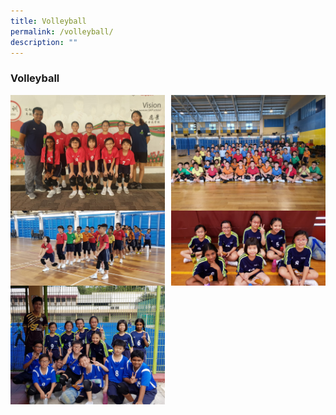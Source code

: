 ```yaml
---
title: Volleyball
permalink: /volleyball/
description: ""
---
```

### **Volleyball**
<img src="/images/volleyball1.jpeg" style="width:49%" align=left>
<img src="/images/volleyball2.jpeg" style="width:49%" align=right>

<br><br><br><br>
<br><br><br><br>

<img src="/images/volleyball3.jpeg" style="width:49%" align=left>
<img src="/images/volleyball4.jpeg" style="width:49%" align=right>

<br><br><br>
<br><br><br>

<img src="/images/volleyball5.jpeg" style="width:49%" align=left>